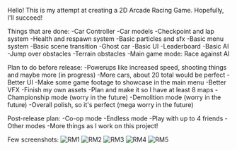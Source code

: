 Hello!
This is my attempt at creating a 2D Arcade Racing Game. Hopefully, I'll succeed!

Things that are done:
-Car Controller
-Car models
-Checkpoint and lap system
-Health and respawn system
-Basic particles and sfx
-Basic menu system
-Basic scene transition
-Ghost car
-Basic UI
-Leaderboard
-Basic AI
-Jump over obstacles
-Terrain obstacles
-Main game mode: Race against AI

Plan to do before release:
-Powerups like increased speed, shooting things and maybe more (in progress)
-More cars, about 20 total would be perfect
-Better UI
-Make some game footage to showcase in the main menu
-Better VFX
-Finish my own assets
-Plan and make it so I have at least 8 maps
-Championship mode (worry in the future)
-Demolition mode (worry in the future)
-Overall polish, so it's perfect (mega worry in the future)

Post-release plan:
-Co-op mode
-Endless mode
-Play with up to 4 friends
-Other modes
-More things as I work on this project!

Few screenshots:
![RM1](https://github.com/SzymonKolodziejczyk/RacingMadness/assets/54006844/bb8a0c24-ce51-47cb-b45c-84ac8a40df61)
![RM2](https://github.com/SzymonKolodziejczyk/RacingMadness/assets/54006844/9b87d411-a3d7-4eb3-a57c-c26c87561b71)
![RM3](https://github.com/SzymonKolodziejczyk/RacingMadness/assets/54006844/c48fde40-ca47-4a8a-a5c6-fa8093bb4dbf)
![RM4](https://github.com/SzymonKolodziejczyk/RacingMadness/assets/54006844/62139fb9-cfc9-4228-ba0b-7b36e4641c47)
![RM5](https://github.com/SzymonKolodziejczyk/RacingMadness/assets/54006844/4fe74a30-c86f-415d-8ff4-011a21140eb8)
